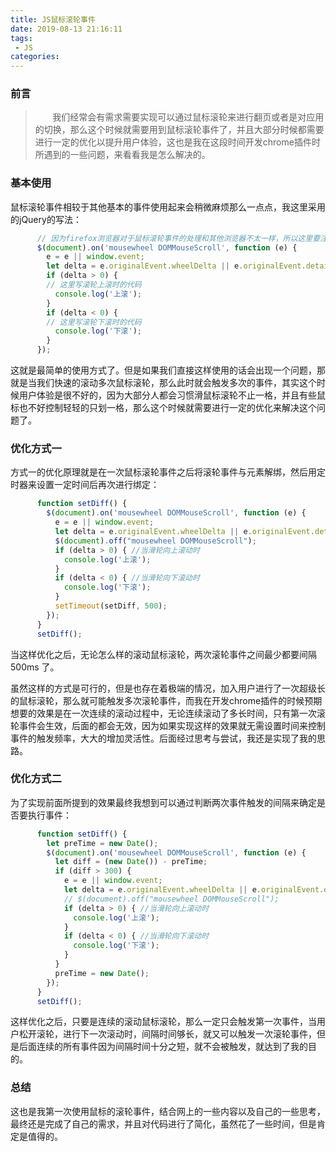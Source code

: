 ```yaml
---
title: JS鼠标滚轮事件
date: 2019-08-13 21:16:11
tags:
 - JS
categories:
---
```

### 前言
> &nbsp;&nbsp;&nbsp;&nbsp;&nbsp;&nbsp;&nbsp;我们经常会有需求需要实现可以通过鼠标滚轮来进行翻页或者是对应用的切换，那么这个时候就需要用到鼠标滚轮事件了，并且大部分时候都需要进行一定的优化以提升用户体验，这也是我在这段时间开发chrome插件时所遇到的一些问题，来看看我是怎么解决的。
<!-- more -->
### 基本使用
鼠标滚轮事件相较于其他基本的事件使用起来会稍微麻烦那么一点点，我这里采用的jQuery的写法：
```js
      // 因为firefox浏览器对于鼠标滚轮事件的处理和其他浏览器不太一样，所以这里要注意兼容处理
      $(document).on('mousewheel DOMMouseScroll', function (e) {
        e = e || window.event;
        let delta = e.originalEvent.wheelDelta || e.originalEvent.detail; //后者是对Firefox的兼容
        if (delta > 0) {  
        // 这里写滚轮上滚时的代码
          console.log('上滚');
        }
        if (delta < 0) {
        // 这里写滚轮下滚时的代码
          console.log('下滚');
        }
      });
```
这就是最简单的使用方式了。但是如果我们直接这样使用的话会出现一个问题，那就是当我们快速的滚动多次鼠标滚轮，那么此时就会触发多次的事件，其实这个时候用户体验是很不好的，因为大部分人都会习惯滑鼠标滚轮不止一格，并且有些鼠标也不好控制轻轻的只划一格，那么这个时候就需要进行一定的优化来解决这个问题了。

### 优化方式一
方式一的优化原理就是在一次鼠标滚轮事件之后将滚轮事件与元素解绑，然后用定时器来设置一定时间后再次进行绑定：
```js
      function setDiff() {
        $(document).on('mousewheel DOMMouseScroll', function (e) {
          e = e || window.event;
          let delta = e.originalEvent.wheelDelta || e.originalEvent.detail;
          $(document).off("mousewheel DOMMouseScroll");
          if (delta > 0) { //当滑轮向上滚动时  
            console.log('上滚');
          }
          if (delta < 0) { //当滑轮向下滚动时  
            console.log('下滚');
          }
          setTimeout(setDiff, 500);
        });
      }
      setDiff();
```
当这样优化之后，无论怎么样的滚动鼠标滚轮，两次滚轮事件之间最少都要间隔 500ms 了。

虽然这样的方式是可行的，但是也存在着极端的情况，加入用户进行了一次超级长的鼠标滚轮，那么就可能触发多次滚轮事件，而我在开发chrome插件的时候预期想要的效果是在一次连续的滚动过程中，无论连续滚动了多长时间，只有第一次滚轮事件会生效，后面的都会无效，因为如果实现这样的效果就无需设置时间来控制事件的触发频率，大大的增加灵活性。后面经过思考与尝试，我还是实现了我的思路。


### 优化方式二
为了实现前面所提到的效果最终我想到可以通过判断两次事件触发的间隔来确定是否要执行事件：
```js
      function setDiff() {
        let preTime = new Date();
        $(document).on('mousewheel DOMMouseScroll', function (e) {
          let diff = (new Date()) - preTime;
          if (diff > 300) {
            e = e || window.event;
            let delta = e.originalEvent.wheelDelta || e.originalEvent.detail;  //后者Firefox
            // $(document).off("mousewheel DOMMouseScroll");
            if (delta > 0) { //当滑轮向上滚动时  
              console.log('上滚');
            }
            if (delta < 0) { //当滑轮向下滚动时  
              console.log('下滚');
            }
          }
          preTime = new Date();
        });
      }
      setDiff();
```
这样优化之后，只要是连续的滚动鼠标滚轮，那么一定只会触发第一次事件，当用户松开滚轮，进行下一次滚动时，间隔时间够长，就又可以触发一次滚轮事件，但是后面连续的所有事件因为间隔时间十分之短，就不会被触发，就达到了我的目的。

### 总结
这也是我第一次使用鼠标的滚轮事件，结合网上的一些内容以及自己的一些思考，最终还是完成了自己的需求，并且对代码进行了简化，虽然花了一些时间，但是肯定是值得的。

